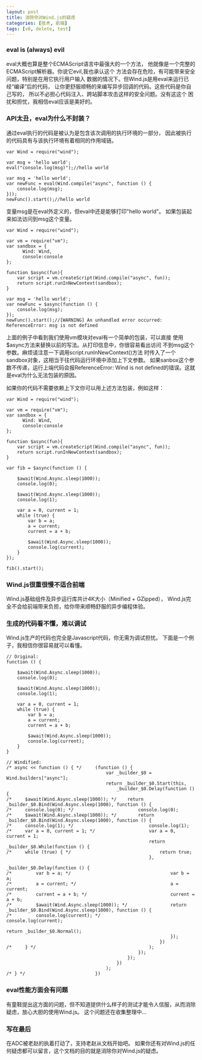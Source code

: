 ```yaml
---
layout: post
title: 消除你对Wind.js的疑虑
categories: [技术, 前端]
tags: [v8, delete, test]
---
```


### eval is (always) evil

eval大概也算是整个ECMAScript语言中最强大的一个方法，
他就像是一个完整的ECMAScript解析器。你说它evil,我也承认这个
方法会存在危险，有可能带来安全问题，特别是在用它执行用户输入
数据的情况下。但Wind.js是用eval来运行已经“编译”后的代码，
让你更舒服顺畅的来编写异步回调的代码。这些代码是你自己写的，
所以不必担心代码注入、跨站脚本攻击这样的安全问题。没有这这个
困扰和担忧，我相信eval应该是美好的。

### API太丑，eval为什么不封装？

通过eval执行的代码是被认为是包含该次调用的执行环境的一部分，
因此被执行的代码具有与该执行环境有着相同的作用域链。

	var Wind = require("wind");
	
	var msg = 'hello world';
	eval("console.log(msg)");//hello world
	
	var msg = 'hello world';
	var newFunc = eval(Wind.compile("async", function () { 
		console.log(msg);
	}));
	newFunc().start();//hello world

变量msg是在eval外定义的，但eval中还是能够打印"hello world"。
如果包装起来如法访问到msg这个变量。

	var Wind = require("wind");
	
	var vm = require("vm");
	var sandbox = {
	      Wind: Wind,
	      console:console
	};
	
	function $async(fun){
		var script = vm.createScript(Wind.compile("async", fun));
		return script.runInNewContext(sandbox);
	}
	
	var msg = 'hello world';
	var newFunc = $async(function () { 
		console.log(msg);
	});
	newFunc().start();//[WARNING] An unhandled error occurred: ReferenceError: msg is not defined

上面的例子中看到我们使用vm模块对eval有一个简单的包装，可以直接
使用$async方法来替换以前的写法。从打印信息中，你很容易看出访问
不到msg这个参数。麻烦请注意一下调用script.runInNewContext()方法
时传入了一个sandbox对象，这相当于往代码运行环境中添加上下文参数。
如果sanbox这个参数不传递，运行上端代码会报ReferenceError: Wind 
is not defined的错误。这就是eval为什么无法包装的原因。

如果你的代码不需要依赖上下文你可以用上述方法包装，例如这样：

	var Wind = require("wind");
	
	var vm = require("vm");
	var sandbox = {
	      Wind: Wind,
	      console:console
	};
	
	function $async(fun){
		var script = vm.createScript(Wind.compile("async", fun));
		return script.runInNewContext(sandbox);
	}
	
	var fib = $async(function () {
	
	    $await(Wind.Async.sleep(1000));
	    console.log(0);
	    
	    $await(Wind.Async.sleep(1000));
	    console.log(1);
	
	    var a = 0, current = 1;
	    while (true) {
	        var b = a;
	        a = current;
	        current = a + b;
	
	        $await(Wind.Async.sleep(1000));
	        console.log(current);
	    }
	});
	
	fib().start();

### Wind.js很重很慢不适合前端
	
Wind.js基础组件及异步运行库共计4K大小（Minified + GZipped），
Wind.js完全不会给前端带来负担，给你带来顺畅舒服的异步编程体验。

### 生成的代码看不懂，难以调试

Wind.js生产的代码也完全是Javascript代码，你无需为调试担忧。
下面是一个例子，我相信你很容易就可以看懂。

	// Original: 
	function () {
	
	    $await(Wind.Async.sleep(1000));
	    console.log(0);
	    
	    $await(Wind.Async.sleep(1000));
	    console.log(1);
	
	    var a = 0, current = 1;
	    while (true) {
	        var b = a;
	        a = current;
	        current = a + b;
	
	        $await(Wind.Async.sleep(1000));
	        console.log(current);
	    }
	}
	
	// Windified: 
	/* async << function () { */     (function () {
	                                     var _builder_$0 = Wind.builders["async"];
	                                     return _builder_$0.Start(this,
	                                         _builder_$0.Delay(function () {
	/*     $await(Wind.Async.sleep(1000)); */    return _builder_$0.Bind(Wind.Async.sleep(1000), function () {
	/*     console.log(0); */                        console.log(0);
	/*     $await(Wind.Async.sleep(1000)); */        return _builder_$0.Bind(Wind.Async.sleep(1000), function () {
	/*     console.log(1); */                            console.log(1);
	/*     var a = 0, current = 1; */                    var a = 0, current = 1;
	                                                     return _builder_$0.While(function () {
	/*     while (true) { */                                 return true;
	                                                     },
	                                                         _builder_$0.Delay(function () {
	/*         var b = a; */                                     var b = a;
	/*         a = current; */                                   a = current;
	/*         current = a + b; */                               current = a + b;
	/*         $await(Wind.Async.sleep(1000)); */                return _builder_$0.Bind(Wind.Async.sleep(1000), function () {
	/*         console.log(current); */                              console.log(current);
	                                                                 return _builder_$0.Normal();
	                                                             });
	                                                         })
	/*     } */                                          );
	                                                 });
	                                             });
	                                         })
	                                     );
	/* } */                          })

### eval性能方面会有问题

有童鞋提出这方面的问题，但不知道提供什么样子的测试才能令人信服，从而消除疑虑，放心大胆的使用Wind.js。
这个问题还在收集整理中...

### 写在最后

在ADC被老赵的执着打动了，支持老赵从文档开始吧。
如果你还有对Wind.js的任何疑虑都可以留言，这个文档的目的就是消除你对Wind.js的疑虑。